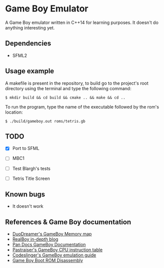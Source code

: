 # Game Boy Emulator
A Game Boy emulator written in C++14 for learning purposes. It doesn't do anything interesting yet.

## Dependencies
-   SFML2

## Usage example
A makefile is present in the repository, to build go to the project's root directory using the terminal and type the following command:
```
$ mkdir build && cd build && cmake .. && make && cd ..
```

To run the program, type the name of the executable followed by the rom's location:
```
$ ./build/gameboy.out roms/tetris.gb
```

## TODO
-   [x] Port to SFML
-   [ ] MBC1
-   [ ] Test Blargh's tests
-   [ ] Tetris Title Screen


## Known bugs
-   It doesn't work


## References & Game Boy documentation
-   [DuoDreamer's GameBoy Memory map](http://gameboy.mongenel.com/dmg/asmmemmap.html)
-   [RealBoy in-depth blog](https://realboyemulator.wordpress.com/)
-   [Pan Docs GameBoy Documentation](http://bgb.bircd.org/pandocs.htm)
-   [Pastraiser's GameBoy CPU instruction table](http://www.pastraiser.com/cpu/gameboy/gameboy_opcodes.html)
-   [Codeslinger's GameBoy emulation guide](http://www.codeslinger.co.uk/pages/projects/gameboy.html)
-   [Game Boy Boot ROM Disassembly](https://gist.github.com/drhelius/6063288)
